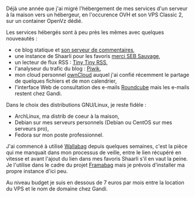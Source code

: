 <!-- title: Bilan 2014 de l'hébergement -->
<!-- category: Hébergement -->
<!-- tag: planet -->

Déjà une année que j'ai migré l'hébergement de mes services d'un serveur à la
maison vers un hébergeur, en l'occurence OVH et son VPS Classic 2, sur un
container OpenVz dédié.<!-- more -->

Les services hébergés sont à peu près les mêmes avec quelques nouveautés :

- ce blog statique et [son serveur de commentaires](/2014/du-nouveau-sur-pecosys/),
- une instance de Shaarli pour les favoris [merci SEB Sauvage](http://sebsauvage.net/wiki/doku.php?id=php:shaarli),
- un lecteur de flux RSS : [Tiny Tiny RSS](https://tt-rss.org/),
- l'analyseur du trafic du blog : [Piwik](http://piwik.org),
- mon cloud personnel [ownCloud](http://owncloud.org) auquel j'ai confié récemment le partage de quelques fichiers et de mon calendrier,
- l'interface Web de consultation des e-mails [Roundcube](http://roundcube.net) mais les e-mails restent chez Gandi.

Dans le choix des distributions GNU/Linux, je reste fidèle :

- ArchLinux, ma distrib de coeur à la maison,
- Debian sur mes serveurs personnels (Debian ou CentOS sur mes serveurs pro),
- Fedora sur mon poste professionnel.

J'ai commencé à utilisé [Wallabag](https://www.wallabag.org) depuis quelques
semaines, c'est la pièce qui me manquait dans mon processus de veille, entre le
lien récupéré en vitesse et avant l'ajout du lien dans mes favoris Shaarli s'il
en vaut la peine. Je l'utilise dans le cadre du projet
[Framabag](https://www.framabag.org) mais je prévois d'installer ma propre
instance d'ici peu.

Au niveau budget je suis en dessous de 7 euros par mois entre la location du
VPS et le nom de domaine chez Gandi.
